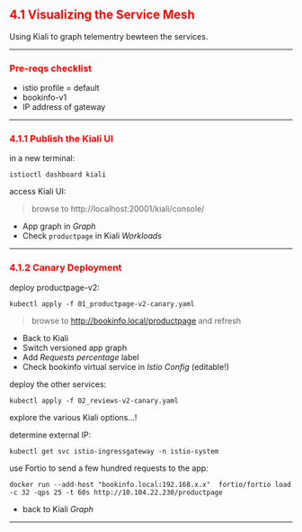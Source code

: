 ## <font color='red'> 4.1 Visualizing the Service Mesh </font>
Using Kiali to graph telementry bewteen the services.

---

### <font color='red'> Pre-reqs checklist </font>
* istio profile = default
* bookinfo-v1
* IP address of gateway

---

### <font color='red'> 4.1.1 Publish the Kiali UI </font>
in a new terminal:
```
istioctl dashboard kiali
```
access Kiali UI:
> browse to http://localhost:20001/kiali/console/

- App graph in _Graph_
- Check `productpage` in Kiali _Workloads_

---

### <font color='red'> 4.1.2 Canary Deployment </font>
deploy productpage-v2:
```
kubectl apply -f 01_productpage-v2-canary.yaml
```
> browse to http://bookinfo.local/productpage and refresh 

- Back to Kiali
- Switch versioned app graph
- Add _Requests percentage_ label
- Check bookinfo virtual service in _Istio Config_ (editable!)

deploy the other services:
```
kubectl apply -f 02_reviews-v2-canary.yaml
```
explore the various Kiali options...!

determine external IP:
```
kubectl get svc istio-ingressgateway -n istio-system
```
use Fortio to send a few hundred requests to the app:
```
docker run --add-host "bookinfo.local:192.168.x.x"  fortio/fortio load -c 32 -qps 25 -t 60s http://10.104.22.230/productpage
```
- back to Kiali _Graph_

---